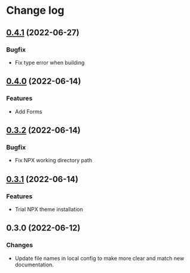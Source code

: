 # Change log

## [0.4.1](https://github.com/vuejs/core/compare/v0.4.1...v0.4.0) (2022-06-27)

### Bugfix
- Fix type error when building

## [0.4.0](https://github.com/vuejs/core/compare/v0.4.0...v0.3.1) (2022-06-14)

### Features
- Add Forms

## [0.3.2](https://github.com/vuejs/core/compare/v0.3.2...v0.3.1) (2022-06-14)

### Bugfix
- Fix NPX working directory path

## [0.3.1](https://github.com/vuejs/core/compare/v0.3.1...v0.3.0) (2022-06-14)

### Features
- Trial NPX theme installation

## 0.3.0 (2022-06-12)

### Changes
- Update file names in local config to make more clear and match new documentation.